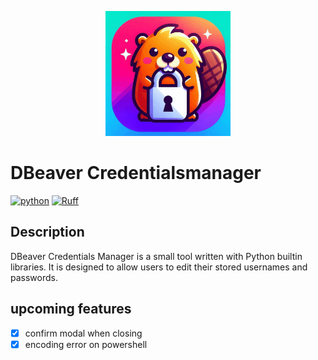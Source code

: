 <p align="center">
    <img src="assets/icon.gif" alt="drawing" width="200"/>
</p>

# DBeaver Credentialsmanager
[![python](https://img.shields.io/badge/Python-3.9-3776AB.svg?style=flat&logo=python&logoColor=white)](https://www.python.org)
[![Ruff](https://img.shields.io/endpoint?url=https://raw.githubusercontent.com/astral-sh/ruff/main/assets/badge/v2.json)](https://github.com/astral-sh/ruff)

## Description
DBeaver Credentials Manager is a small tool written with Python builtin libraries. It is designed to allow users to edit their stored usernames and passwords.

## upcoming features
- [x] confirm modal when closing
- [x] encoding error on powershell